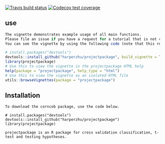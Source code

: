   <!-- badges: start -->
  [![Travis build status](https://travis-ci.com/harperzhu/projectpackage.svg?branch=master)](https://travis-ci.com/harperzhu/projectpackage)
  [![Codecov test coverage](https://codecov.io/gh/harperzhu/projectpackage/branch/master/graph/badge.svg)](https://codecov.io/gh/harperzhu/projectpackage?branch=master)
  <!-- badges: end -->
## use ##
``` r
The vignette demonstrates example usage of all main functions. 
Please file an issue if you have a request for a tutorial that is not currently included. 
You can see the vignette by using the following code (note that this requires a TeX installation to view properly):

# install.packages("devtools")
devtools::install_github("harperzhu/projectpackage", build_vignette = TRUE, build_opts = c())
library(projectpackage)
# Use this to view the vignette in the projectpackage HTML help
help(package = "projectpackage", help_type = "html")
# Use this to view the vignette as an isolated HTML file
utils::browseVignettes(package = "projectpackage")
```

## Installation ##
```{r}
To download the corncob package, use the code below.

# install.packages("devtools")
devtools::install_github("harperzhu/projectpackage")
library(projectpackage)
```

```{r}
projectpackage is an R package for cross validation classification, t- test and testing hypotheses.
```
